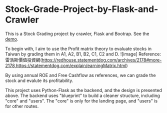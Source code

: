 # Stock-Grade-Project-by-Flask-and-Crawler
This is a Stock Grading project by crawler, Flask and Bootrap. See the [demo](https://www.youtube.com/watch?v=bwfWWsZeR0M&ab_channel=BoddyShen).

To begin with, I aim to use the Profit matrix theory to evaluate stocks in Taiwan by grading them in A1, A2, B1, B2, C1, C2 and D.
![image]
Reference: 雷浩斯價值投資網(https://redhouse.statementdog.com/archives/2178#more-2178,https://statementdog.com/explain/earningMatrix.html)

By using annual ROE and Free Cashflow as references, we can grade the stock and evalute its profitability.




This project uses Python-Flask as the backend, and the design is presented above. The backend uses "blueprint" to build a 
cleaner structure, including "core" and "users". The "core" is only for the landing page, and "users" is for other routes.

